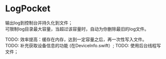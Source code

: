 # LogPocket
输出log到控制台并持久化到文件；  
可限制log目录最大容量，当超过该容量时，自动为你删除最旧的log文件。

TODO: 效率提高：缓存在内存，达到一定容量之后，再一次性写入文件。  
TODO: 补充获取设备信息的功能 (在DeviceInfo.swift）;
TODO: 使用后台线程写文件；
